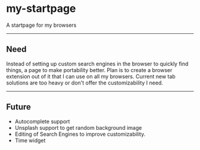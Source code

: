 # my-startpage
A startpage for my browsers

---
## Need
Instead of setting up custom search engines in the browser to quickly find things, a page to make portability better.
Plan is to create a browser extension out of it that I can use on all my browsers.
Current new tab solutions are too heavy or don't offer the customizability I need.

---
## Future
- Autocomplete support
- Unsplash support to get random background image
- Editing of Search Engines to improve customizability.
- Time widget
